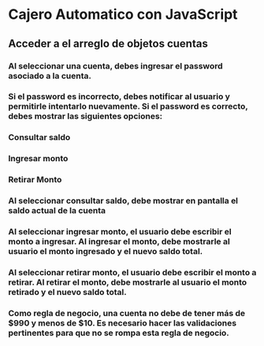 # Cajero Automatico con JavaScript
## Acceder a el arreglo de objetos cuentas
###  Al seleccionar una cuenta, debes ingresar el password asociado a la cuenta.
### Si el password es incorrecto, debes notificar al usuario y permitirle intentarlo nuevamente. Si el password es correcto, debes mostrar las siguientes opciones:

### Consultar saldo
### Ingresar monto
### Retirar Monto

### Al seleccionar consultar saldo, debe mostrar en pantalla el saldo actual de la cuenta
### Al seleccionar ingresar monto, el usuario debe escribir el monto a ingresar. Al ingresar el monto, debe mostrarle al usuario el monto ingresado y el nuevo saldo total.
### Al seleccionar retirar monto, el usuario debe escribir el monto a retirar. Al retirar el monto, debe mostrarle al usuario el monto retirado y el nuevo saldo total.
### Como regla de negocio, una cuenta no debe de tener más de $990 y menos de $10. Es necesario hacer las validaciones pertinentes para que no se rompa esta regla de negocio.
